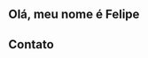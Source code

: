 ## Olá, meu nome é Felipe
<div></div>

## Contato
<a href="https://www.linkedin.com/in/weslley-batista-113885163">
  <img alt="" src="https://img.shields.io/badge/LinkedIn-0077B5?style=for-the-badge&logo=linkedin&logoColor=white">
</a>

<!--
**felipedurant/felipedurant** is a ✨ _special_ ✨ repository because its `README.md` (this file) appears on your GitHub profile.

Here are some ideas to get you started:

- 🔭 I’m currently working on ...
- 🌱 I’m currently learning ...
- 👯 I’m looking to collaborate on ...
- 🤔 I’m looking for help with ...
- 💬 Ask me about ...
- 📫 How to reach me: ...
- 😄 Pronouns: ...
- ⚡ Fun fact: ...
-->
